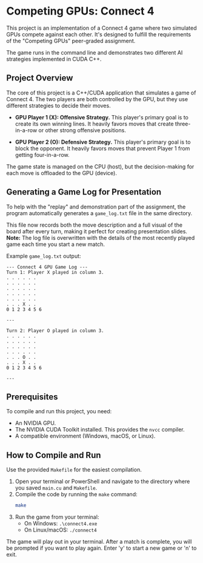 # Competing GPUs: Connect 4

This project is an implementation of a Connect 4 game where two simulated GPUs compete against each other. It's designed to fulfill the requirements of the "Competing GPUs" peer-graded assignment.

The game runs in the command line and demonstrates two different AI strategies implemented in CUDA C++.

## Project Overview

The core of this project is a C++/CUDA application that simulates a game of Connect 4. The two players are both controlled by the GPU, but they use different strategies to decide their moves.

- **GPU Player 1 (X): Offensive Strategy.** This player's primary goal is to create its own winning lines. It heavily favors moves that create three-in-a-row or other strong offensive positions.

- **GPU Player 2 (O): Defensive Strategy.** This player's primary goal is to block the opponent. It heavily favors moves that prevent Player 1 from getting four-in-a-row.

The game state is managed on the CPU (host), but the decision-making for each move is offloaded to the GPU (device).

## Generating a Game Log for Presentation

To help with the "replay" and demonstration part of the assignment, the program automatically generates a `game_log.txt` file in the same directory.

This file now records both the move description and a full visual of the board after every turn, making it perfect for creating presentation slides. **Note:** The log file is overwritten with the details of the most recently played game each time you start a new match.

Example `game_log.txt` output:

```
--- Connect 4 GPU Game Log ---
Turn 1: Player X played in column 3.
. . . . . .
. . . . . .
. . . . . .
. . . . . .
. . . . . .
. . . X . .
0 1 2 3 4 5 6

---

Turn 2: Player O played in column 3.
. . . . . .
. . . . . .
. . . . . .
. . . . . .
. . . O . .
. . . X . .
0 1 2 3 4 5 6

---
```

## Prerequisites

To compile and run this project, you need:

- An NVIDIA GPU.
- The NVIDIA CUDA Toolkit installed. This provides the `nvcc` compiler.
- A compatible environment (Windows, macOS, or Linux).

## How to Compile and Run

Use the provided `Makefile` for the easiest compilation.

1.  Open your terminal or PowerShell and navigate to the directory where you saved `main.cu` and `Makefile`.
2.  Compile the code by running the `make` command:
    ```bash
    make
    ```
3.  Run the game from your terminal:
    - On Windows: `.\connect4.exe`
    - On Linux/macOS: `./connect4`

The game will play out in your terminal. After a match is complete, you will be prompted if you want to play again. Enter 'y' to start a new game or 'n' to exit.
